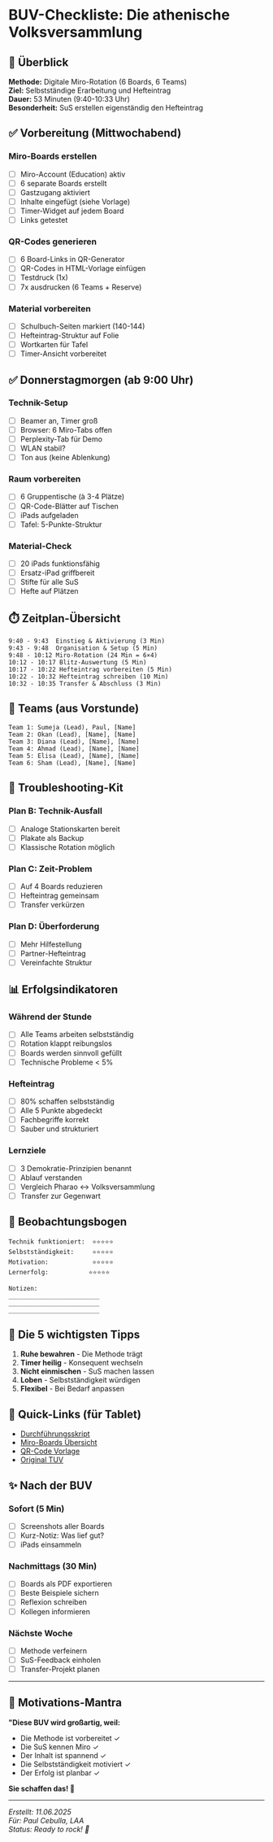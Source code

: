 # BUV-Checkliste: Die athenische Volksversammlung

## 🎯 Überblick
**Methode:** Digitale Miro-Rotation (6 Boards, 6 Teams)  
**Ziel:** Selbstständige Erarbeitung und Hefteintrag  
**Dauer:** 53 Minuten (9:40-10:33 Uhr)  
**Besonderheit:** SuS erstellen eigenständig den Hefteintrag

## ✅ Vorbereitung (Mittwochabend)

### Miro-Boards erstellen
- [ ] Miro-Account (Education) aktiv
- [ ] 6 separate Boards erstellt
- [ ] Gastzugang aktiviert
- [ ] Inhalte eingefügt (siehe Vorlage)
- [ ] Timer-Widget auf jedem Board
- [ ] Links getestet

### QR-Codes generieren
- [ ] 6 Board-Links in QR-Generator
- [ ] QR-Codes in HTML-Vorlage einfügen
- [ ] Testdruck (1x)
- [ ] 7x ausdrucken (6 Teams + Reserve)

### Material vorbereiten
- [ ] Schulbuch-Seiten markiert (140-144)
- [ ] Hefteintrag-Struktur auf Folie
- [ ] Wortkarten für Tafel
- [ ] Timer-Ansicht vorbereitet

## ✅ Donnerstagmorgen (ab 9:00 Uhr)

### Technik-Setup
- [ ] Beamer an, Timer groß
- [ ] Browser: 6 Miro-Tabs offen
- [ ] Perplexity-Tab für Demo
- [ ] WLAN stabil?
- [ ] Ton aus (keine Ablenkung)

### Raum vorbereiten
- [ ] 6 Gruppentische (à 3-4 Plätze)
- [ ] QR-Code-Blätter auf Tischen
- [ ] iPads aufgeladen
- [ ] Tafel: 5-Punkte-Struktur

### Material-Check
- [ ] 20 iPads funktionsfähig
- [ ] Ersatz-iPad griffbereit
- [ ] Stifte für alle SuS
- [ ] Hefte auf Plätzen

## ⏱️ Zeitplan-Übersicht

```
9:40 - 9:43  Einstieg & Aktivierung (3 Min)
9:43 - 9:48  Organisation & Setup (5 Min)
9:48 - 10:12 Miro-Rotation (24 Min = 6×4)
10:12 - 10:17 Blitz-Auswertung (5 Min)
10:17 - 10:22 Hefteintrag vorbereiten (5 Min)
10:22 - 10:32 Hefteintrag schreiben (10 Min)
10:32 - 10:35 Transfer & Abschluss (3 Min)
```

## 👥 Teams (aus Vorstunde)

```
Team 1: Sumeja (Lead), Paul, [Name]
Team 2: Okan (Lead), [Name], [Name]
Team 3: Diana (Lead), [Name], [Name]
Team 4: Ahmad (Lead), [Name], [Name]
Team 5: Elisa (Lead), [Name], [Name]
Team 6: Sham (Lead), [Name], [Name]
```

## 🚨 Troubleshooting-Kit

### Plan B: Technik-Ausfall
- [ ] Analoge Stationskarten bereit
- [ ] Plakate als Backup
- [ ] Klassische Rotation möglich

### Plan C: Zeit-Problem
- [ ] Auf 4 Boards reduzieren
- [ ] Hefteintrag gemeinsam
- [ ] Transfer verkürzen

### Plan D: Überforderung
- [ ] Mehr Hilfestellung
- [ ] Partner-Hefteintrag
- [ ] Vereinfachte Struktur

## 📊 Erfolgsindikatoren

### Während der Stunde
- [ ] Alle Teams arbeiten selbstständig
- [ ] Rotation klappt reibungslos
- [ ] Boards werden sinnvoll gefüllt
- [ ] Technische Probleme < 5%

### Hefteintrag
- [ ] 80% schaffen selbstständig
- [ ] Alle 5 Punkte abgedeckt
- [ ] Fachbegriffe korrekt
- [ ] Sauber und strukturiert

### Lernziele
- [ ] 3 Demokratie-Prinzipien benannt
- [ ] Ablauf verstanden
- [ ] Vergleich Pharao ↔ Volksversammlung
- [ ] Transfer zur Gegenwart

## 📝 Beobachtungsbogen

```
Technik funktioniert:  ⭐⭐⭐⭐⭐
Selbstständigkeit:     ⭐⭐⭐⭐⭐
Motivation:            ⭐⭐⭐⭐⭐
Lernerfolg:           ⭐⭐⭐⭐⭐

Notizen:
_________________________
_________________________
_________________________
```

## 🎯 Die 5 wichtigsten Tipps

1. **Ruhe bewahren** - Die Methode trägt
2. **Timer heilig** - Konsequent wechseln
3. **Nicht einmischen** - SuS machen lassen
4. **Loben** - Selbstständigkeit würdigen
5. **Flexibel** - Bei Bedarf anpassen

## 📱 Quick-Links (für Tablet)

- [Durchführungsskript](./Durchfuehrungsskript_BUV_minutengenau.md)
- [Miro-Boards Übersicht](./Miro_Boards_Praktische_Umsetzung.md)
- [QR-Code Vorlage](./QR_Code_Vorlage.html)
- [Original TUV](./BUV_mit_Miro_Rotation.md)

## ✨ Nach der BUV

### Sofort (5 Min)
- [ ] Screenshots aller Boards
- [ ] Kurz-Notiz: Was lief gut?
- [ ] iPads einsammeln

### Nachmittags (30 Min)
- [ ] Boards als PDF exportieren
- [ ] Beste Beispiele sichern
- [ ] Reflexion schreiben
- [ ] Kollegen informieren

### Nächste Woche
- [ ] Methode verfeinern
- [ ] SuS-Feedback einholen
- [ ] Transfer-Projekt planen

---

## 💪 Motivations-Mantra

**"Diese BUV wird großartig, weil:**
- Die Methode ist vorbereitet ✓
- Die SuS kennen Miro ✓
- Der Inhalt ist spannend ✓
- Die Selbstständigkeit motiviert ✓
- Der Erfolg ist planbar ✓

**Sie schaffen das! 🚀**

---

*Erstellt: 11.06.2025*  
*Für: Paul Cebulla, LAA*  
*Status: Ready to rock! 🎸*